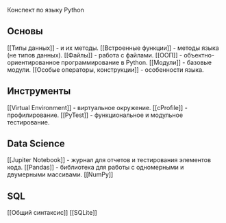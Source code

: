 
Конспект по языку Python

## Основы

[[Типы данных]] - и их методы.
[[Встроенные функции]] - методы языка (не типов данных).
[[Файлы]] - работа с файлами.
[[ООП]] - объектно-ориентированное программирование в Python.
[[Модули]] - базовые модули.
[[Особые операторы, конструкции]] - особенности языка.

## Инструменты

[[Virtual Environment]] - виртуальное окружение.
[[cProfile]] - профилирование.
[[PyTest]] - функциональное и модульное тестирование.

## Data Science

[[Jupiter Notebook]] - журнал для отчетов и тестирования элементов кода.
[[Pandas]] - библиотека для работы с одномерными и двумерными массивами.
[[NumPy]]

## SQL

[[Общий синтаксис]]
[[SQLite]]

